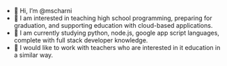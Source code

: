 - 👋 Hi, I’m @mscharni
- 👀 I am interested in teaching high school programming, preparing for graduation, and supporting education with cloud-based applications.
- 🌱 I am currently studying python, node.js, google app script languages, complete with full stack developer knowledge.
- 💞️ I would like to work with teachers who are interested in it education in a similar way.
